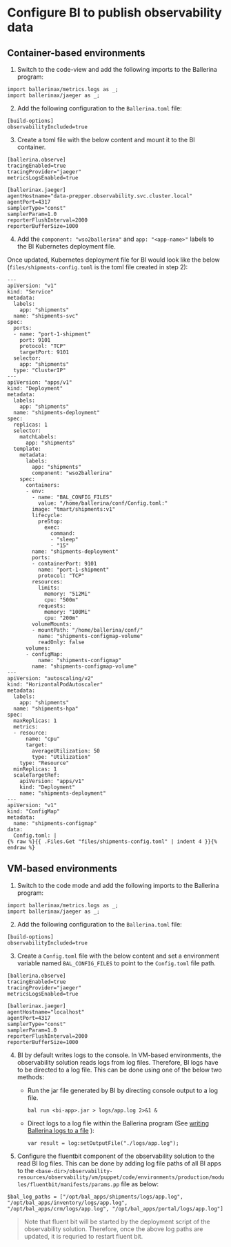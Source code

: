 # Configure BI to publish observability data

## Container-based environments

1. Switch to the code-view and add the following imports to the Ballerina program:
```
import ballerinax/metrics.logs as _;
import ballerinax/jaeger as _;
```

2. Add the following configuration to the `Ballerina.toml` file:
```
[build-options]
observabilityIncluded=true
```

3. Create a toml file with the below content and mount it to the BI container.
```
[ballerina.observe]
tracingEnabled=true
tracingProvider="jaeger"
metricsLogsEnabled=true

[ballerinax.jaeger]
agentHostname="data-prepper.observability.svc.cluster.local"
agentPort=4317
samplerType="const"
samplerParam=1.0
reporterFlushInterval=2000
reporterBufferSize=1000
```

4. Add the `component: "wso2ballerina"` and `app: "<app-name>"` labels to the BI Kubernetes deployment file.

Once updated, Kubernetes deployment file for BI would look like the below (`files/shipments-config.toml` is the toml file created in step 2):
```
---
apiVersion: "v1"
kind: "Service"
metadata:
  labels:
    app: "shipments"
  name: "shipments-svc"
spec:
  ports:
  - name: "port-1-shipment"
    port: 9101
    protocol: "TCP"
    targetPort: 9101
  selector:
    app: "shipments"
  type: "ClusterIP"
---
apiVersion: "apps/v1"
kind: "Deployment"
metadata:
  labels:
    app: "shipments"
  name: "shipments-deployment"
spec:
  replicas: 1
  selector:
    matchLabels:
      app: "shipments"
  template:
    metadata:
      labels:
        app: "shipments"
        component: "wso2ballerina"
    spec:
      containers:
      - env:
        - name: "BAL_CONFIG_FILES"
          value: "/home/ballerina/conf/Config.toml:"
        image: "tmart/shipments:v1"
        lifecycle:
          preStop:
            exec:
              command:
              - "sleep"
              - "15"
        name: "shipments-deployment"
        ports:
        - containerPort: 9101
          name: "port-1-shipment"
          protocol: "TCP"
        resources:
          limits:
            memory: "512Mi"
            cpu: "500m"
          requests:
            memory: "100Mi"
            cpu: "200m"
        volumeMounts:
        - mountPath: "/home/ballerina/conf/"
          name: "shipments-configmap-volume"
          readOnly: false
      volumes:
      - configMap:
          name: "shipments-configmap"
        name: "shipments-configmap-volume"
---
apiVersion: "autoscaling/v2"
kind: "HorizontalPodAutoscaler"
metadata:
  labels:
    app: "shipments"
  name: "shipments-hpa"
spec:
  maxReplicas: 1
  metrics:
  - resource:
      name: "cpu"
      target:
        averageUtilization: 50
        type: "Utilization"
    type: "Resource"
  minReplicas: 1
  scaleTargetRef:
    apiVersion: "apps/v1"
    kind: "Deployment"
    name: "shipments-deployment"
---
apiVersion: "v1"
kind: "ConfigMap"
metadata:
  name: "shipments-configmap"
data:
  Config.toml: |
{% raw %}{{ .Files.Get "files/shipments-config.toml" | indent 4 }}{% endraw %}
```

## VM-based environments

1. Switch to the code mode and add the following imports to the Ballerina program:
```
import ballerinax/metrics.logs as _;
import ballerinax/jaeger as _;
```

2. Add the following configuration to the `Ballerina.toml` file:
```
[build-options]
observabilityIncluded=true
```

3. Create a `Config.toml` file with the below content and set a environment variable named `BAL_CONFIG_FILES` to point to the `Config.toml` file path.
```
[ballerina.observe]
tracingEnabled=true
tracingProvider="jaeger"
metricsLogsEnabled=true

[ballerinax.jaeger]
agentHostname="localhost"
agentPort=4317
samplerType="const"
samplerParam=1.0
reporterFlushInterval=2000
reporterBufferSize=1000
```

4. BI by default writes logs to the console. In VM-based environments, the observability solution reads logs from log files. Therefore, BI logs have to be directed to a log file. This can be done using one of the below two methods:

    - Run the jar file generated by BI by directing console output to a log file.

        ``bal run <bi-app>.jar > logs/app.log 2>&1 &``

    - Direct logs to a log file within the Ballerina program (See [writing Ballerina logs to a file](https://ballerina.io/spec/log/#4-writing-logs-to-a-file) ):

        ``var result = log:setOutputFile("./logs/app.log");``

5. Configure the fluentbit component of the observability solution to the read BI log files. This can be done by adding log file paths of all BI apps to the `<base-dir>/observability-resources/observability/vm/puppet/code/environments/production/modules/fluentbit/manifests/params.pp` file as below:

```
$bal_log_paths = ["/opt/bal_apps/shipments/logs/app.log", "/opt/bal_apps/inventory/logs/app.log", "/opt/bal_apps/crm/logs/app.log", "/opt/bal_apps/portal/logs/app.log"]
```
> Note that fluent bit will be started by the deployment script of the observability solution. Therefore, once the above log paths are updated, it is requried to restart fluent bit.